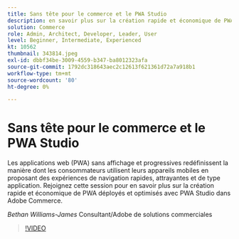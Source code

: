 ```yaml
---
title: Sans tête pour le commerce et le PWA Studio
description: en savoir plus sur la création rapide et économique de PWA déployer et optimiser le déploiement dans Adobe Commerce avec PWA Studio
solution: Commerce
role: Admin, Architect, Developer, Leader, User
level: Beginner, Intermediate, Experienced
kt: 10562
thumbnail: 343814.jpeg
exl-id: dbbf34be-3009-4559-b347-ba8012323afa
source-git-commit: 1792dc318643aec2c12613f621361d72a7a918b1
workflow-type: tm+mt
source-wordcount: '80'
ht-degree: 0%

---
```


# Sans tête pour le commerce et le PWA Studio

Les applications web (PWA) sans affichage et progressives redéfinissent la manière dont les consommateurs utilisent leurs appareils mobiles en proposant des expériences de navigation rapides, attrayantes et de type application. Rejoignez cette session pour en savoir plus sur la création rapide et économique de PWA déployés et optimisés avec PWA Studio dans Adobe Commerce.

*Bethan Williams-James* Consultant/Adobe de solutions commerciales

>[!VIDEO](https://video.tv.adobe.com/v/343814/?quality=12&learn=on)
